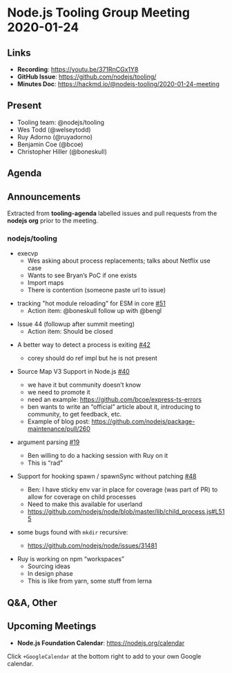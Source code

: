 # Node.js Tooling Group Meeting 2020-01-24

## Links

* **Recording**: https://youtu.be/371RnCGx1Y8
* **GitHub Issue**: https://github.com/nodejs/tooling/
* **Minutes Doc**: https://hackmd.io/@nodejs-tooling/2020-01-24-meeting

## Present

* Tooling team: @nodejs/tooling
* Wes Todd (@welseytodd)
* Ruy Adorno (@ruyadorno)
* Benjamin Coe (@bcoe)
* Christopher Hiller (@boneskull)

## Agenda

## Announcements
 
Extracted from **tooling-agenda** labelled issues and pull requests from the **nodejs org** prior to the meeting.

### nodejs/tooling

- execvp	
  - Wes asking about process replacements; talks about Netflix use case
  - Wants to see Bryan’s PoC if one exists
  - Import maps
  - There is contention (someone paste url to issue)

* tracking "hot module reloading" for ESM in core [#51](https://github.com/nodejs/tooling/issues/51)
  - Action item: @boneskull follow up with @bengl

- Issue 44 (followup after summit meeting)
  - Action item: Should be closed

* A better way to detect a process is exiting [#42](https://github.com/nodejs/tooling/issues/42)
  * corey should do ref impl but he is not present
* Source Map V3 Support in Node.js [#40](https://github.com/nodejs/tooling/issues/40)
  * we have it but community doesn’t know
  * we need to promote it
  * need an example: https://github.com/bcoe/express-ts-errors 
  * ben wants to write an “official” article about it, introducing to  community, to get feedback, etc.
  * Example of blog post: https://github.com/nodejs/package-maintenance/pull/260

* argument parsing [#19](https://github.com/nodejs/tooling/issues/19)
  - Ben willing to do a hacking session with Ruy on it
  - This is “rad”
* Support for hooking spawn / spawnSync without patching [#48](https://github.com/nodejs/tooling/issues/48)
  - Ben: I have sticky env var in place for coverage (was part of PR) to allow for coverage on child processes
  - Need to make this available for userland
  - https://github.com/nodejs/node/blob/master/lib/child_process.js#L515
* some bugs found with `mkdir` recursive: 
  * https://github.com/nodejs/node/issues/31481

- Ruy is working on npm “workspaces”
  - Sourcing ideas
  - In design phase
  - This is like from yarn, some stuff from lerna




## Q&A, Other

## Upcoming Meetings

* **Node.js Foundation Calendar**: https://nodejs.org/calendar

Click `+GoogleCalendar` at the bottom right to add to your own Google calendar.


